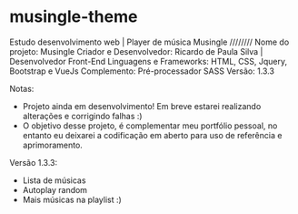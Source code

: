 # musingle-theme
Estudo desenvolvimento web | Player de música Musingle
////////
Nome do projeto: Musingle
Criador e Desenvolvedor: Ricardo de Paula Silva | Desenvolvedor Front-End
Linguagens e Frameworks: HTML, CSS, Jquery, Bootstrap e VueJs
Complemento: Pré-processador SASS
Versão: 1.3.3

Notas: 

- Projeto ainda em desenvolvimento! Em breve estarei realizando alterações e corrigindo falhas :)
- O objetivo desse projeto, é complementar meu portfólio pessoal, no entanto eu deixarei a codificação em aberto para uso de referência e aprimoramento.

Versão 1.3.3:

- Lista de músicas
- Autoplay random
- Mais músicas na playlist :)


